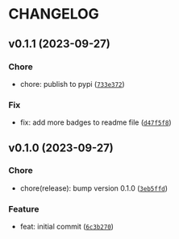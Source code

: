 # CHANGELOG



## v0.1.1 (2023-09-27)

### Chore

* chore: publish to pypi ([`733e372`](https://github.com/designst/bitstamp-api-client/commit/733e372a5b0648ce54330df3bd7090e9c5215440))

### Fix

* fix: add more badges to readme file ([`d47f5f8`](https://github.com/designst/bitstamp-api-client/commit/d47f5f87589a925d59328d7dee2979dc9bde0bfb))


## v0.1.0 (2023-09-27)

### Chore

* chore(release): bump version 0.1.0 ([`3eb5ffd`](https://github.com/designst/bitstamp-api-client/commit/3eb5ffd4d0474f1fe4e8caa4254f86c028d8dc18))

### Feature

* feat: initial commit ([`6c3b270`](https://github.com/designst/bitstamp-api-client/commit/6c3b27085503aa7a9350a6e7865e00ce94c3ac0c))
